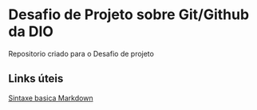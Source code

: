 # Desafio de Projeto sobre Git/Github da DIO

Repositorio criado para o Desafio de projeto

## Links úteis
[Sintaxe basica Markdown](https://wwwmarkdownguide.org/basic-syntax/)


